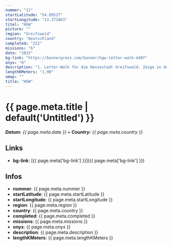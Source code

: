 ```yaml
---
nummer: "11"
startLatitude: "54.09527"
startLongitude: "13.372863"
titel: "HGW"
picture: ""
region: "Greifswald"
country: "Deutschland"
completed: "222"
missions: "6"
date: "2015"
bg-link: "https://bannergress.com/banner/hgw-letter-walk-4d8f"
onyx: "0"
description: "1. Letter-Walk für die Hansestadt Greifswald. Zeige in deinen Mission-Medals, woher du kommst."
lengthKMeters: "1,90"
umap: ""
title: "HGW"
---
```

# {{ page.meta.title | default('Untitled') }}

_**Datum:** {{ page.meta.date }} • **Country:** {{ page.meta.country }}_

## Links
- **bg-link**: [{{ page.meta['bg-link'] }}]({{ page.meta['bg-link'] }})

## Infos
- **nummer**: {{ page.meta.nummer }}
- **startLatitude**: {{ page.meta.startLatitude }}
- **startLongitude**: {{ page.meta.startLongitude }}
- **region**: {{ page.meta.region }}
- **country**: {{ page.meta.country }}
- **completed**: {{ page.meta.completed }}
- **missions**: {{ page.meta.missions }}
- **onyx**: {{ page.meta.onyx }}
- **description**: {{ page.meta.description }}
- **lengthKMeters**: {{ page.meta.lengthKMeters }}
